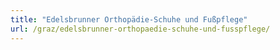 ```yaml
---
title: "Edelsbrunner Orthopädie-Schuhe und Fußpflege"
url: /graz/edelsbrunner-orthopaedie-schuhe-und-fusspflege/
---
```

